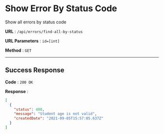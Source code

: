 # Show Error By Status Code

Show all errors by status code

**URL** : `/api/errors/find-all-by-status`

**URL Parameters** : `id=[int]`

**Method** : `GET`

---

## Success Response

**Code** : `200 OK`

**Response** :

```json
[
  {
    "status": 400,
    "message": "Student age is not valid",
    "createdDate": "2021-09-05T15:57:05.637Z"
  }
]
```